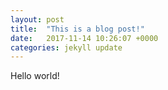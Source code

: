 ```yaml
---
layout: post
title:  "This is a blog post!"
date:   2017-11-14 10:26:07 +0000
categories: jekyll update
---
```

Hello world!

